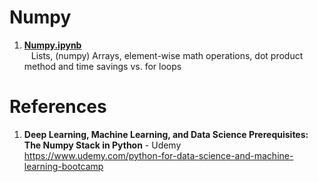 # Numpy

1.  **[Numpy.ipynb](https://github.com/nkuhta/Numpy-Stack/blob/master/Numpy/Numpy.ipynb)**  
&ensp;  Lists, (numpy) Arrays, element-wise math operations, dot product method and time savings vs. for loops
&ensp;   


 
#  References
1.  **Deep Learning, Machine Learning, and Data Science Prerequisites: The Numpy Stack in Python** - Udemy   
	https://www.udemy.com/python-for-data-science-and-machine-learning-bootcamp
